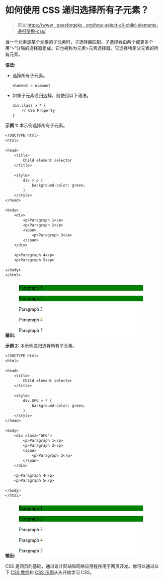 # 如何使用 CSS 递归选择所有子元素？

> 原文:[https://www . geesforgeks . org/how-select-all-child-elements-递归使用-css/](https://www.geeksforgeeks.org/how-to-select-all-child-elements-recursively-using-css/)

当一个元素是某个元素的子元素时，子选择器匹配。子选择器由两个或更多个用“>”分隔的选择器组成。它也被称为元素>元素选择器。它选择特定父元素的所有元素。

**语法:**

*   选择所有子元素。

    ```
    element > element
    ```

*   如果子元素递归选择，则使用以下语法。

    ```
    div.class > * {
        // CSS Property
    }
    ```

**示例 1:** 本示例选择所有子元素。

```
<!DOCTYPE html>
<html>

<head>
    <title>
        Child element selector
    </title>

    <style>
        div > p {
            background-color: green;
        }
    </style>
</head>

<body>
    <div>
        <p>Paragraph 1</p>
        <p>Paragraph 2</p>
        <span>
            <p>Paragraph 3</p>
        </span>
    </div>

    <p>Paragraph 4</p>
    <p>Paragraph 5</p>

</body>
</html>                    
```

**输出:**
![](img/8e543c8edcd431232dd317e2a13b6a78.png)

**示例 2:** 本示例递归选择所有子元素。

```
<!DOCTYPE html>
<html>

<head>
    <title>
        Child element selector
    </title>

    <style>
        div.GFG > * {
            background-color: green;
        }
    </style>
</head>

<body>
    <div class="GFG">
        <p>Paragraph 1</p>
        <p>Paragraph 2</p>
        <span>
            <p>Paragraph 3</p>
        </span>
    </div>

    <p>Paragraph 4</p>
    <p>Paragraph 5</p>

</body>
</html>                    
```

**输出:**
![](img/8e543c8edcd431232dd317e2a13b6a78.png)

CSS 是网页的基础，通过设计网站和网络应用程序用于网页开发。你可以通过以下 [CSS 教程](https://www.geeksforgeeks.org/css-tutorials/)和 [CSS 示例](https://www.geeksforgeeks.org/css-examples/)从头开始学习 CSS。